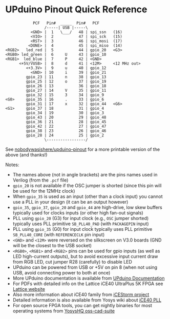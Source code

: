 # UPduino Pinout Quick Reference

```plain-text
            PCF   Pin#  _____  Pin#   PCF
                 /-----| USB |-----\
           <GND> |  1   \___/   48 | spi_ssn   (16)
           <VIO> |  2           47 | spi_sck   (15)
           <RST> |  3           46 | spi_mosi  (17)
          <DONE> |  4           45 | spi_miso  (14)
<RGB2>   led_red |  5           44 | gpio_20   <G3>
<RGB0> led_green |  6     U     43 | gpio_10
<RGB1>  led_blue |  7     P     42 | <GND>
      <+5V/VUSB> |  8     d     41 | <12M>     <12 MHz out>
         <+3.3V> |  9     u     40 | gpio_12
           <GND> | 10     i     39 | gpio_21
         gpio_23 | 11     n     38 | gpio_13
         gpio_25 | 12     o     37 | gpio_19
         gpio_26 | 13           36 | gpio_18
         gpio_27 | 14     V     35 | gpio_11
         gpio_32 | 15     3     34 | gpio_9
<G0>     gpio_35 | 16     .     33 | gpio_6
         gpio_31 | 17     x     32 | gpio_44   <G6>
<G1>     gpio_37 | 18           31 | gpio_4
         gpio_34 | 19           30 | gpio_3
         gpio_43 | 20           29 | gpio_48
         gpio_36 | 21           28 | gpio_45
         gpio_42 | 22           27 | gpio_47
         gpio_38 | 23           26 | gpio_46
         gpio_28 | 24           25 | gpio_2
                 \-----------------/
```

See
[nobodywasishere/upduino-pinout](https://github.com/nobodywasishere/upduino-pinout)
for a more printable version of the above (and thanks!)

Notes:

* The names above (not in angle brackets) are the pins names used in Verilog
  (from the `.pcf` file)
* `gpio_20` is not available if the OSC jumper is shorted (since this pin will
  be used for the 12MHz clock)
* When `gpio_35` is used as an input (other than a clock input) you cannot use a
  PLL in your design (it can be an output however)
* `gpio_35`, `gpio_37`, `gpio_20` and `gpio_44` are high-drive, low skew buffers
  typically used for clocks inputs (or other high fan-out signals)
* PLL using `gpio_20` (G3) for input clock (e.g., `OSC` jumper shorted)
  typically uses PLL primitive `SB_PLL40_PAD` (with `PACKAGEPIN` input)
* PLL using `gpio_35` (G0) for input clock typically uses PLL primitive
  `SB_PLL40_CORE` (with `REFERENCECLK` pin input)
* `<GND>` and `<12M>` were reversed on the silkscreen on V3.0 boards (GND will
  be the closest to the USB socket)
* `<RGB0>`, `<RGB1>` and `<RGB2>` pins can be used for gpio inputs (as well as
  LED high-current outputs), but to avoid excessive input current draw from RGB
  LED, cut jumper R28 (carefully) to disable LED
* UPduino can be powered from USB or +5V on pin 8 (when not using USB, avoid
  connecting power to both at once)
* More UPduino documentation is available from
  [UPduino Documentation](https://upduino.readthedocs.io/en/latest/index.html)
* For PDFs with detailed info on the Lattice iCE40 UltraPlus 5K FPGA see
  [Lattice website](https://www.latticesemi.com/en/Products/FPGAandCPLD/iCE40UltraPlus)
* Also more information about iCE40 family from [iCEStorm project](http://bygone.clairexen.net/icestorm/)
* Detailed information is also available from Yosys wiki about
  [iCE40 PLL](<https://github.com/YosysHQ/icestorm/wiki/iCE40-PLL-documentation>)
* For open source FPGA tools, you can get nightly binaries for most operating
  systems from
  [YosysHQ oss-cad-suite](https://github.com/YosysHQ/oss-cad-suite-build/releases)
